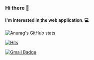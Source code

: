 ### Hi there 👋

#### I'm interested in the web application. 💻

![Anurag's GitHub stats](https://github-readme-stats.vercel.app/api?username=sumiini&show_icons=true&theme=dracula)

[![Hits](https://hits.seeyoufarm.com/api/count/incr/badge.svg?url=https%3A%2F%2Fgithub.com%2Fsumiini%2Fhit-counter&count_bg=%2379C83D&title_bg=%23555555&icon=&icon_color=%23E7E7E7&title=hits&edge_flat=false)](https://hits.seeyoufarm.com)


  [![Gmail Badge](https://img.shields.io/badge/Gmail-d14836?style=flat-square&logo=Gmail&logoColor=white&link=mailto:snugyun01@gmail.com)](mailto:sumiini515@gmail.com)
	
